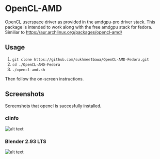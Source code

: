 # OpenCL-AMD

OpenCL userspace driver as provided in the amdgpu-pro driver stack. This package is intended to work along with the free amdgpu stack for fedora.
Similiar to https://aur.archlinux.org/packages/opencl-amd/

## Usage
1. `git clone https://github.com/sukhmeetbawa/OpenCL-AMD-Fedora.git`
2. `cd ./OpenCL-AMD-Fedora`
3. `./opencl-amd.sh`

Then follow the on-screen instructions.

## Screenshots
Screenshots that opencl is succesfully installed.

### clinfo
![alt text](https://github.com/sukhmeetbawa/OpenCL-AMD/blob/master/clinfo.png)
### Blender 2.93 LTS
![alt text](https://github.com/sukhmeetbawa/OpenCL-AMD/blob/master/blender.png)
